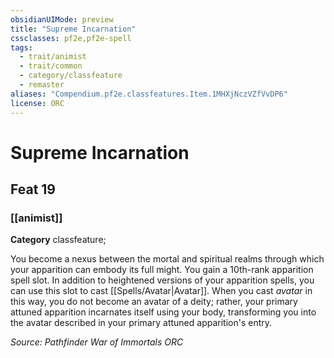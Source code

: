 ```yaml
---
obsidianUIMode: preview
title: "Supreme Incarnation"
cssclasses: pf2e,pf2e-spell
tags:
  - trait/animist
  - trait/common
  - category/classfeature
  - remaster
aliases: "Compendium.pf2e.classfeatures.Item.1MHXjNczVZfVvDP6"
license: ORC
---
```

# Supreme Incarnation
## Feat 19
### [[animist]]

**Category** classfeature; 




You become a nexus between the mortal and spiritual realms through which your apparition can embody its full might. You gain a 10th-rank apparition spell slot. In addition to heightened versions of your apparition spells, you can use this slot to cast [[Spells/Avatar|Avatar]]. When you cast _avatar_ in this way, you do not become an avatar of a deity; rather, your primary attuned apparition incarnates itself using your body, transforming you into the avatar described in your primary attuned apparition's entry.

*Source: Pathfinder War of Immortals*
*ORC*